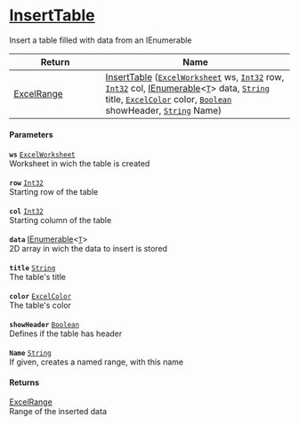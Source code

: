 # [InsertTable](./ExcelHelper--InsertTable.md)

Insert a table filled with data from an IEnumerable

| Return<div><a href="#"><img width=375></a></div> | Name<div><a href="#"><img width=525></a></div> | 
| --- | --- | 
| [ExcelRange](./ExcelHelper--InsertTable.md) | [InsertTable](./ExcelHelper--InsertTable.md) ([`ExcelWorksheet`](./ExcelHelper--InsertTable.md) ws, [`Int32`](https://docs.microsoft.com/en-us/dotnet/api/System.Int32) row, [`Int32`](https://docs.microsoft.com/en-us/dotnet/api/System.Int32) col, [IEnumerable](https://docs.microsoft.com/en-us/dotnet/api/System.Collections.Ienumerable)\<[`T`](./ExcelHelper--InsertTable.md)> data, [`String`](https://docs.microsoft.com/en-us/dotnet/api/System.String) title, [`ExcelColor`](./../Excel/ExcelColor.md) color, [`Boolean`](https://docs.microsoft.com/en-us/dotnet/api/System.Boolean) showHeader, [`String`](https://docs.microsoft.com/en-us/dotnet/api/System.String) Name) | 


#### Parameters
**`ws`**  [`ExcelWorksheet`](./ExcelHelper--InsertTable.md)<br>Worksheet in wich the table is created<br><br>**`row`**  [`Int32`](https://docs.microsoft.com/en-us/dotnet/api/System.Int32)<br>Starting row of the table<br><br>**`col`**  [`Int32`](https://docs.microsoft.com/en-us/dotnet/api/System.Int32)<br>Starting column of the table<br><br>**`data`**  [IEnumerable](https://docs.microsoft.com/en-us/dotnet/api/System.Collections.Ienumerable)\<[`T`](./ExcelHelper--InsertTable.md)><br>2D array in wich the data to insert is stored<br><br>**`title`**  [`String`](https://docs.microsoft.com/en-us/dotnet/api/System.String)<br>The table's title<br><br>**`color`**  [`ExcelColor`](./../Excel/ExcelColor.md)<br>The table's color<br><br>**`showHeader`**  [`Boolean`](https://docs.microsoft.com/en-us/dotnet/api/System.Boolean)<br>Defines if the table has header<br><br>**`Name`**  [`String`](https://docs.microsoft.com/en-us/dotnet/api/System.String)<br>If given, creates a named range, with this name
#### Returns
[ExcelRange](./ExcelHelper--InsertTable.md)<br>
Range of the inserted data